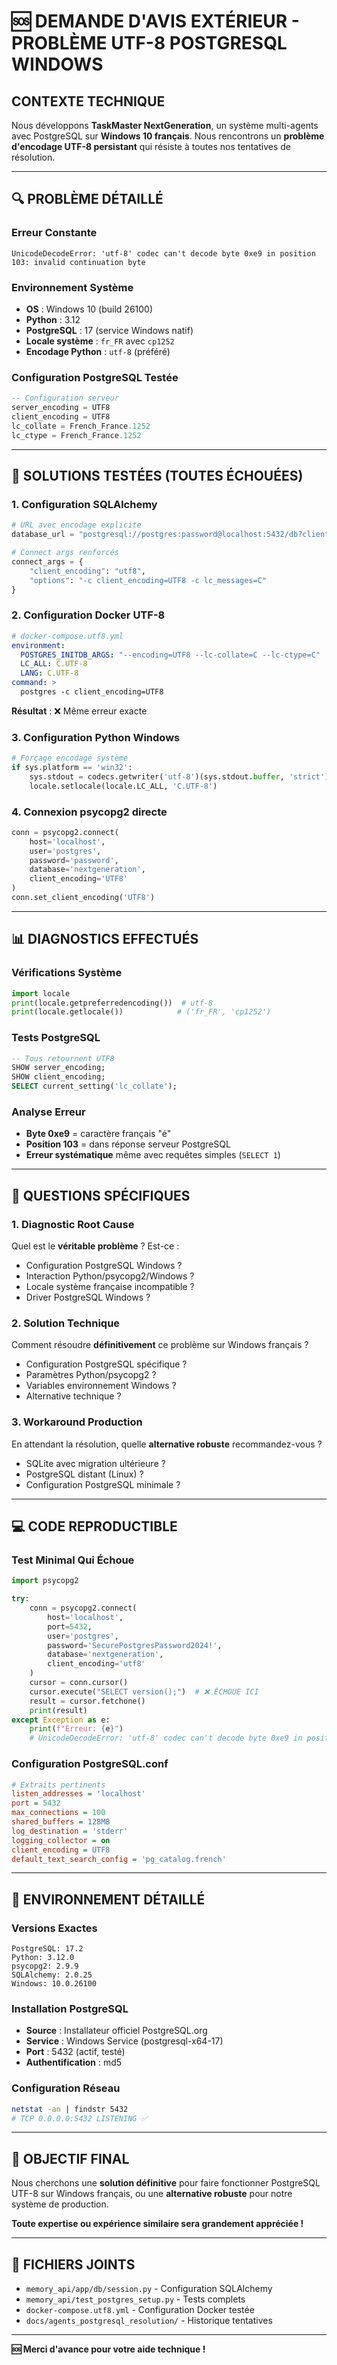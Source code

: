 # 🆘 **DEMANDE D'AVIS EXTÉRIEUR - PROBLÈME UTF-8 POSTGRESQL WINDOWS**

## **CONTEXTE TECHNIQUE**

Nous développons **TaskMaster NextGeneration**, un système multi-agents avec PostgreSQL sur **Windows 10 français**. Nous rencontrons un **problème d'encodage UTF-8 persistant** qui résiste à toutes nos tentatives de résolution.

---

## 🔍 **PROBLÈME DÉTAILLÉ**

### **Erreur Constante**
```
UnicodeDecodeError: 'utf-8' codec can't decode byte 0xe9 in position 103: invalid continuation byte
```

### **Environnement Système**
- **OS** : Windows 10 (build 26100)
- **Python** : 3.12
- **PostgreSQL** : 17 (service Windows natif)
- **Locale système** : `fr_FR` avec `cp1252`
- **Encodage Python** : `utf-8` (préféré)

### **Configuration PostgreSQL Testée**
```sql
-- Configuration serveur
server_encoding = UTF8
client_encoding = UTF8
lc_collate = French_France.1252
lc_ctype = French_France.1252
```

---

## 🧪 **SOLUTIONS TESTÉES (TOUTES ÉCHOUÉES)**

### **1. Configuration SQLAlchemy**
```python
# URL avec encodage explicite
database_url = "postgresql://postgres:password@localhost:5432/db?client_encoding=utf8"

# Connect args renforcés
connect_args = {
    "client_encoding": "utf8",
    "options": "-c client_encoding=UTF8 -c lc_messages=C"
}
```

### **2. Configuration Docker UTF-8**
```yaml
# docker-compose.utf8.yml
environment:
  POSTGRES_INITDB_ARGS: "--encoding=UTF8 --lc-collate=C --lc-ctype=C"
  LC_ALL: C.UTF-8
  LANG: C.UTF-8
command: >
  postgres -c client_encoding=UTF8
```
**Résultat** : ❌ Même erreur exacte

### **3. Configuration Python Windows**
```python
# Forçage encodage système
if sys.platform == 'win32':
    sys.stdout = codecs.getwriter('utf-8')(sys.stdout.buffer, 'strict')
    locale.setlocale(locale.LC_ALL, 'C.UTF-8')
```

### **4. Connexion psycopg2 directe**
```python
conn = psycopg2.connect(
    host='localhost',
    user='postgres', 
    password='password',
    database='nextgeneration',
    client_encoding='UTF8'
)
conn.set_client_encoding('UTF8')
```

---

## 📊 **DIAGNOSTICS EFFECTUÉS**

### **Vérifications Système**
```python
import locale
print(locale.getpreferredencoding())  # utf-8
print(locale.getlocale())            # ('fr_FR', 'cp1252')
```

### **Tests PostgreSQL**
```sql
-- Tous retournent UTF8
SHOW server_encoding;
SHOW client_encoding; 
SELECT current_setting('lc_collate');
```

### **Analyse Erreur**
- **Byte 0xe9** = caractère français "é" 
- **Position 103** = dans réponse serveur PostgreSQL
- **Erreur systématique** même avec requêtes simples (`SELECT 1`)

---

## 🎯 **QUESTIONS SPÉCIFIQUES**

### **1. Diagnostic Root Cause**
Quel est le **véritable problème** ? Est-ce :
- Configuration PostgreSQL Windows ?
- Interaction Python/psycopg2/Windows ?
- Locale système française incompatible ?
- Driver PostgreSQL Windows ?

### **2. Solution Technique**
Comment résoudre **définitivement** ce problème sur Windows français ?
- Configuration PostgreSQL spécifique ?
- Paramètres Python/psycopg2 ?
- Variables environnement Windows ?
- Alternative technique ?

### **3. Workaround Production**
En attendant la résolution, quelle **alternative robuste** recommandez-vous ?
- SQLite avec migration ultérieure ?
- PostgreSQL distant (Linux) ?
- Configuration PostgreSQL minimale ?

---

## 💻 **CODE REPRODUCTIBLE**

### **Test Minimal Qui Échoue**
```python
import psycopg2

try:
    conn = psycopg2.connect(
        host='localhost',
        port=5432,
        user='postgres',
        password='SecurePostgresPassword2024!',
        database='nextgeneration',
        client_encoding='utf8'
    )
    cursor = conn.cursor()
    cursor.execute("SELECT version();")  # ❌ ÉCHOUE ICI
    result = cursor.fetchone()
    print(result)
except Exception as e:
    print(f"Erreur: {e}")
    # UnicodeDecodeError: 'utf-8' codec can't decode byte 0xe9 in position 103
```

### **Configuration PostgreSQL.conf**
```ini
# Extraits pertinents
listen_addresses = 'localhost'
port = 5432
max_connections = 100
shared_buffers = 128MB
log_destination = 'stderr'
logging_collector = on
client_encoding = UTF8
default_text_search_config = 'pg_catalog.french'
```

---

## 🔧 **ENVIRONNEMENT DÉTAILLÉ**

### **Versions Exactes**
```
PostgreSQL: 17.2
Python: 3.12.0
psycopg2: 2.9.9
SQLAlchemy: 2.0.25
Windows: 10.0.26100
```

### **Installation PostgreSQL**
- **Source** : Installateur officiel PostgreSQL.org
- **Service** : Windows Service (postgresql-x64-17)
- **Port** : 5432 (actif, testé)
- **Authentification** : md5

### **Configuration Réseau**
```bash
netstat -an | findstr 5432
# TCP 0.0.0.0:5432 LISTENING ✅
```

---

## 🎯 **OBJECTIF FINAL**

Nous cherchons une **solution définitive** pour faire fonctionner PostgreSQL UTF-8 sur Windows français, ou une **alternative robuste** pour notre système de production.

**Toute expertise ou expérience similaire sera grandement appréciée !**

---

## 📎 **FICHIERS JOINTS**

- `memory_api/app/db/session.py` - Configuration SQLAlchemy
- `memory_api/test_postgres_setup.py` - Tests complets
- `docker-compose.utf8.yml` - Configuration Docker testée
- `docs/agents_postgresql_resolution/` - Historique tentatives

---

**🆘 Merci d'avance pour votre aide technique !** 